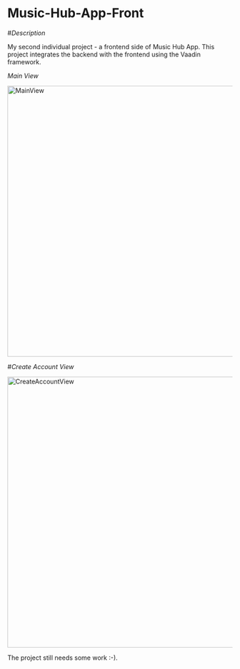 # Music-Hub-App-Front

#*Description*

My second individual project -  a frontend side of Music Hub App. 
This project integrates the backend with the frontend using the Vaadin framework.

*Main View*

<img width="607" alt="MainView" src="https://user-images.githubusercontent.com/52173865/95445978-f9a7d100-095f-11eb-9e9c-95c336f4f037.png">

#*Create Account View*

<img width="607" alt="CreateAccountView" src="https://user-images.githubusercontent.com/52173865/95446125-2a880600-0960-11eb-8fec-25f5b5e13985.png">

The project still needs some work :-).
